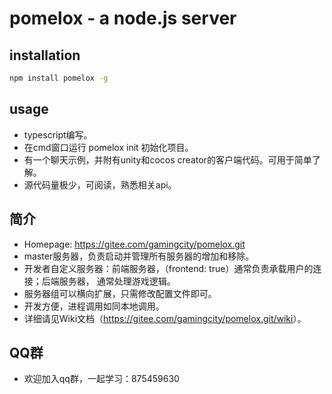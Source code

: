 pomelox - a node.js server
===========================


## installation

```bash
npm install pomelox -g
```

## usage

* typescript编写。
* 在cmd窗口运行 pomelox init 初始化项目。
* 有一个聊天示例，并附有unity和cocos creator的客户端代码。可用于简单了解。
* 源代码量极少，可阅读，熟悉相关api。

## 简介

* Homepage: <https://gitee.com/gamingcity/pomelox.git>
* master服务器，负责启动并管理所有服务器的增加和移除。
* 开发者自定义服务器：前端服务器，（frontend: true）通常负责承载用户的连接；后端服务器， 通常处理游戏逻辑。
* 服务器组可以横向扩展，只需修改配置文件即可。
* 开发方便，进程调用如同本地调用。
* 详细请见Wiki文档（<https://gitee.com/gamingcity/pomelox.git/wiki>）。

## QQ群

* 欢迎加入qq群，一起学习：875459630
